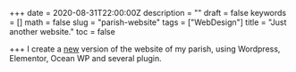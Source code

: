 +++
date = 2020-08-31T22:00:00Z
description = ""
draft = false
keywords = []
math = false
slug = "parish-website"
tags = ["WebDesign"]
title = "Just another website."
toc = false

+++
I create a [new](https://parrocchiamirandola.it) version of the website of my parish, using Wordpress, Elementor, Ocean WP and several plugin.

